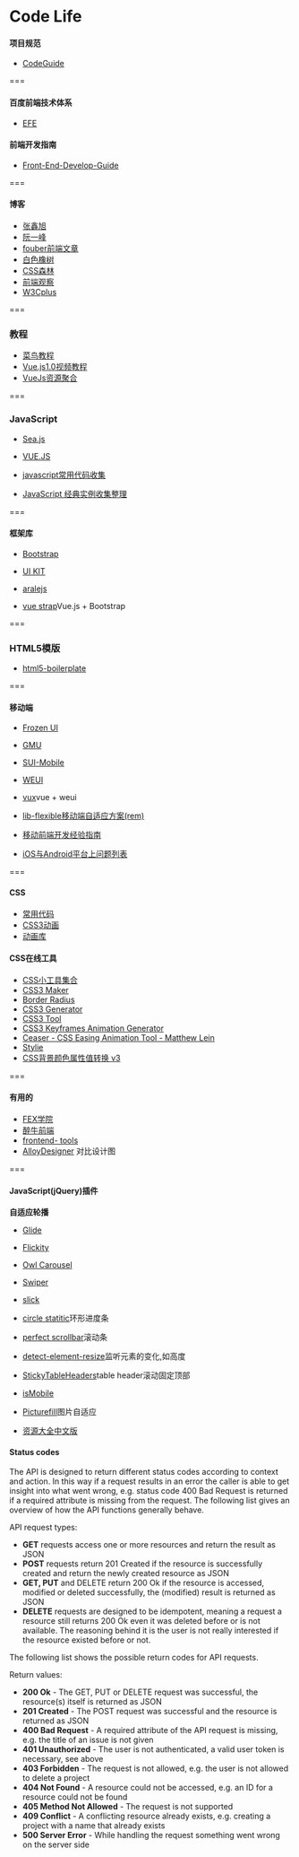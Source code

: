Code Life
===
#### 项目规范
- [CodeGuide](http://alloyteam.github.io/CodeGuide/)

===

#### 百度前端技术体系
- [EFE](http://efe.baidu.com/)

#### 前端开发指南
- [Front-End-Develop-Guide](https://github.com/icepy/Front-End-Develop-Guide)

===

#### 博客
- [张鑫旭](http://www.zhangxinxu.com/wordpress/)
- [阮一峰](http://www.ruanyifeng.com/blog)
- [fouber前端文章](https://github.com/fouber/blog)
- [白色橡树](http://www.cnblogs.com/PeunZhang/)
- [CSS森林](http://blog.cssforest.org/)
- [前端观察](https://www.qianduan.net/)
- [W3Cplus](http://www.w3cplus.com/)

===

### 教程
- [菜鸟教程](http://www.runoob.com/)
- [Vue.js1.0视频教程](https://laravist.com/series/vue-js-1-0-in-action-series)
- [VueJs资源聚合](https://github.com/jsfront/src/blob/master/vuejs.md)

===

### JavaScript
- [Sea.js](http://island205.github.io/HelloSea.js/index.html)
- [VUE.JS](http://cn.vuejs.org/)

- [javascript常用代码收集](https://github.com/jsfront/src/blob/master/js.md)
- [JavaScript 经典实例收集整理](https://segmentfault.com/a/1190000002559158)

===

#### 框架库
- [Bootstrap](http://getbootstrap.com/)
- [UI KIT](http://getuikit.com/)
- [aralejs](https://github.com/aralejs/aralejs.org/)

- [vue strap](https://github.com/yuche/vue-strap)Vue.js + Bootstrap

===

### HTML5模版
- [html5-boilerplate](https://github.com/h5bp/html5-boilerplate)

===

#### 移动端
- [Frozen UI](http://frozenui.github.io/)
- [GMU](https://github.com/fex-team/GMU)
- [SUI-Mobile](https://github.com/sdc-alibaba/SUI-Mobile)
- [WEUI](https://github.com/weui/weui)

- [vux](https://github.com/airyland/vux)vue + weui

- [lib-flexible移动端自适应方案(rem)](https://github.com/amfe/lib-flexible)
- [移动前端开发经验指南](https://github.com/doyoe/trip)
- [iOS与Android平台上问题列表](https://github.com/AlloyTeam/Mars/tree/master/issues)

===

#### CSS
- [常用代码](https://github.com/jsfront/src/blob/master/css.md)
- [CSS3动画](http://www.minimamente.com/example/magic_animations/)
- [动画库](http://h5bp.github.io/Effeckt.css/)

#### CSS在线工具
- <a href="http://linxz.github.io/tianyizone/">CSS小工具集合</a>
- <a href="http://www.cnblogs.com/lhb25/archive/2012/09/27/10-css3-online-generator-tools.html">CSS3 Maker</a>
- <a href="http://border- radius.com/">Border Radius</a>
- <a href="http://css3generator.com/">CSS3 Generator</a>
- <a href="http://westciv.com/tools/gradients/">CSS3 Tool</a>
- <a href="http://cssanimate.com/">CSS3 Keyframes Animation Generator</a>
- <a href="http://matthewlein.com/ceaser/">Ceaser -  CSS Easing Animation Tool -  Matthew Lein</a>
- <a href="https://jeremyckahn.github.io/stylie/">Stylie</a>
- <a href="http://labs.pufen.net/my_collection/hex_change.html">CSS背景颜色属性值转换 v3</a>

===

#### 有用的
- <a href="https://github.com/leeethe/fex- edu">FEX学院</a>
- <a href="http://f2er.club/">醉牛前端</a>
- <a href="http://fredsarmento.me/frontend- tools/">frontend- tools</a>
- <a href="http://alloyteam.github.io/AlloyDesigner/">AlloyDesigner</a> 对比设计图

===

#### JavaScript(jQuery)插件

**自适应轮播**
- [Glide](https://github.com/jedrzejchalubek/Glide.js)
- [Flickity](https://github.com/metafizzy/flickity)
- [Owl Carousel](https://github.com/smashingboxes/OwlCarousel2)
- [Swiper](https://github.com/nolimits4web/Swiper)
- [slick](https://github.com/kenwheeler/slick/)


- [circle statitic](https://github.com/pguso/jquery-plugin-circliful)环形进度条
- [perfect scrollbar](https://github.com/noraesae/perfect-scrollbar)滚动条
- [detect-element-resize](https://github.com/sdecima/javascript-detect-element-resize)监听元素的变化,如高度
- [StickyTableHeaders](https://github.com/jmosbech/StickyTableHeaders)table header滚动固定顶部

- [isMobile](https://github.com/kaimallea/isMobile)

- [Picturefill](https://github.com/scottjehl/picturefill)图片自适应

- [资源大全中文版](https://github.com/jobbole/awesome-javascript-cn)


#### Status codes
The API is designed to return different status codes according to context and action. In this way if a request results in an error the caller is able to get insight into what went wrong, e.g. status code 400 Bad Request is returned if a required attribute is missing from the request. The following list gives an overview of how the API functions generally behave.

API request types:

- **GET** requests access one or more resources and return the result as JSON
- **POST** requests return 201 Created if the resource is successfully created and return the newly created resource as JSON
- **GET, PUT** and DELETE return 200 Ok if the resource is accessed, modified or deleted successfully, the (modified) result is returned as JSON
- **DELETE** requests are designed to be idempotent, meaning a request a resource still returns 200 Ok even it was deleted before or is not available. The reasoning behind it is the user is not really interested if the resource existed before or not.

The following list shows the possible return codes for API requests.

Return values:

- **200 Ok** - The GET, PUT or DELETE request was successful, the resource(s) itself is returned as JSON
- **201 Created** - The POST request was successful and the resource is returned as JSON
- **400 Bad Request** - A required attribute of the API request is missing, e.g. the title of an issue is not given
- **401 Unauthorized** - The user is not authenticated, a valid user token is necessary, see above
- **403 Forbidden** - The request is not allowed, e.g. the user is not allowed to delete a project
- **404 Not Found** - A resource could not be accessed, e.g. an ID for a resource could not be found
- **405 Method Not Allowed** - The request is not supported
- **409 Conflict** - A conflicting resource already exists, e.g. creating a project with a name that already exists
- **500 Server Error** - While handling the request something went wrong on the server side
